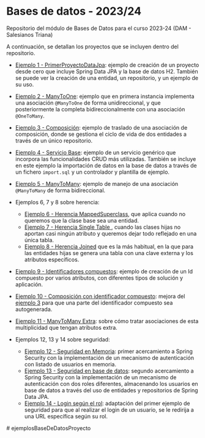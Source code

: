 # Bases de datos - 2023/24
Repositorio del módulo de Bases de Datos para el curso 2023-24 (DAM - Salesianos Triana)

A continuación, se detallan los proyectos que se incluyen dentro del repositorio.

- [Ejemplo 1 - PrimerProyectoDataJpa](./PrimerProyectoDataJpa/): ejemplo de creación de un proyecto desde cero que incluye Spring Data JPA y la base de datos H2. También se puede ver la creación de una entidad, un repositorio, y un ejemplo de su uso.

- [Ejemplo 2 - ManyToOne](./ManyToOne/): ejemplo que en primera instancia implementa una asociación `@ManyToOne` de forma unidireccional, y que posteriormente la completa bidireccionalmente con una asociación `@OneToMany`. 

- [Ejemplo 3 - Composición](./Composicion/): ejemplo de traslado de una asociación de composición, donde se gestiona el ciclo de vida de dos entidades a través de un único repositorio.

- [Ejemplo 4 - Servicio Base](./ServicioBase/): ejemplo de un servicio genérico que incorpora las funcionalidades CRUD más utilizadas. También se incluye en este ejemplo la importación de datos en la base de datos a través de un fichero `import.sql` y un controlador y plantilla de ejemplo.

- [Ejemplo 5 - ManyToMany](./ManyToMany/): ejemplo de manejo de una asociación  `@ManyToMany` de forma bidireccional.

- Ejemplos 6, 7 y 8 sobre herencia:
  - [Ejemplo 6 - Herencia MappedSuperclass](./HerenciaMappedSuperclass/), que aplica cuando no queremos que la clase base sea una entidad.
  - [Ejemplo 7 - Herencia Single Table ](./HerenciaSingleTable/), cuando las clases hijas no aportan casi ningún atributo y queremos dejar todo reflejado en una única tabla.
  - [Ejemplo 8 - Herencia Joined](./HerenciaJoined/) que es la más habitual, en la que para las entidades hijas se genera una tabla con una clave externa y los atributos específicos.

- [Ejemplo 9 - Identificadores compuestos](./IdentificadorCompuesto/): ejemplo de creación de un Id compuesto por varios atributos, con diferentes tipos de solución y aplicación.

- [Ejemplo 10 - Composición con identificador compuesto](./ComposicionIdComp/): mejora del [ejemplo 3](./Composicion/) para que una parte del identificador compuesto sea autogenerada. 

- [Ejemplo 11 - ManyToMany Extra](./ManyToManyExtra/): sobre cómo tratar asociaciones de esta multiplicidad que tengan atributos extra.    

- Ejemplos 12, 13 y 14 sobre seguridad:
  - [Ejemplo 12 - Seguridad en Memoria](./SeguridadEnMemoria/): primer acercamiento a Spring Security con la implementación de un mecanismo de autenticación con listado de usuarios en memoria.
  - [Ejemplo 13 - Seguridad en base de datos](./SeguridadEnUDS/): segundo acercamiento a Spring Security con la implementación de un mecanismo de autenticación con dos roles diferentes, almacenando los usuarios en base de datos a través del uso de entidades y repositorios de Spring Data JPA. 
  - [Ejemplo 14 - Login según el rol](./LoginSegunRol/): adaptación del primer ejemplo de seguridad para que al realizar el login de un usuario, se le redirija a una URL específica según su rol.

#   e j e m p l o s B a s e D e D a t o s P r o y e c t o  
 